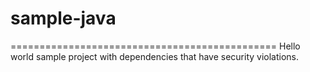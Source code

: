 # sample-java
==============================================
Hello world sample project with dependencies that have security violations.
